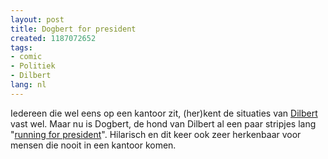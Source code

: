 ```yaml
---
layout: post
title: Dogbert for president
created: 1187072652
tags:
- comic
- Politiek
- Dilbert
lang: nl
---
```

Iedereen die wel eens op een kantoor zit, (her)kent de situaties van [Dilbert](http://www.dilbert.com/) vast wel. Maar nu is Dogbert, de hond van Dilbert al een paar stripjes lang "[running for president](http://www.dilbert.com/comics/dilbert/archive/images/dilbert2007081527611.gif")". Hilarisch en dit keer ook zeer herkenbaar voor mensen die nooit in een kantoor komen.
